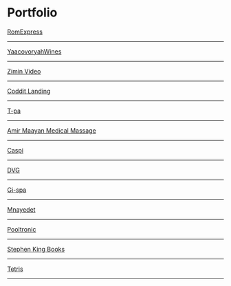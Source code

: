 # Portfolio

<a href="https://romexpress.co.il/">RomExpress</a>
_____
<a href="https://yaacovoryahwines.com/">YaacovoryahWines</a>
_____
<a href="https://zimin.video/">Zimin Video</a>
_____
<a href="https://landing.coditt.com/outsourcing/
">Coddit Landing</a>
_____
<a href="https://www.t-pa.co.il/">T-pa</a>
_____
<a href="https://www.amirmassage.co.il/">Amir Maayan Medical Massage</a>
_____
<a href="https://www.caspi-group.co.il/">Caspi</a> 
_____
<a href="https://dvg.co.il/">DVG</a> 
_____
<a href="https://www.gi-cpa.co.il/">Gi-spa</a>
_____
<a href="http://mnayedet.co.il/">Mnayedet</a>
_____
<a href="https://www.pooltronic.co.il/">Pooltronic</a>
_____
<a href="https://nazar-himin.github.io/js-project/">Stephen King Books</a>
_____
<a href="https://nazar-himin.github.io/Tetris/">Tetris</a>
_____
